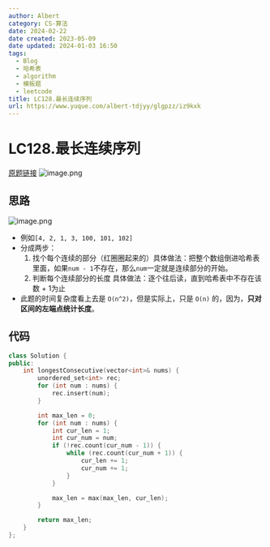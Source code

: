 ```yaml
---
author: Albert
category: CS-算法
date: 2024-02-22
date created: 2023-05-09
date updated: 2024-01-03 16:50
tags:
  - Blog
  - 哈希表
  - algorithm
  - 模板题
  - leetcode
title: LC128.最长连续序列
url: https://www.yuque.com/albert-tdjyy/glgpzz/iz9kxk
---
```


# LC128.最长连续序列

[原题链接](https://leetcode.cn/problems/longest-consecutive-sequence/comments/)
![image.png](http://img-blog-01.oss-cn-shanghai.aliyuncs.com/img/2022-11-27-192836.png)

## 思路

![image.png](http://img-blog-01.oss-cn-shanghai.aliyuncs.com/img/2022-11-27-192837.png)

- 例如`[4, 2, 1, 3, 100, 101, 102]`
- 分成两步：
  1. 找个每个连续的部分（红圈圈起来的）具体做法：把整个数组倒进哈希表里面，如果`num - 1`不存在，那么`num`一定就是连续部分的开始。
  2. 判断每个连续部分的长度 具体做法：逐个往后读，直到哈希表中不存在该数 + 1为止
- 此题的时间复杂度看上去是 `O(n^2)`，但是实际上，只是 `O(n)` 的，因为，**只对区间的左端点统计长度**。

## 代码

```cpp
class Solution {
public:
    int longestConsecutive(vector<int>& nums) {
        unordered_set<int> rec;
        for (int num : nums) {
            rec.insert(num);
        }

        int max_len = 0;
        for (int num : nums) {
            int cur_len = 1;
            int cur_num = num;
            if (!rec.count(cur_num - 1)) {
                while (rec.count(cur_num + 1)) {
                    cur_len += 1;
                    cur_num += 1;
                }
            }

            max_len = max(max_len, cur_len);
        }

        return max_len;
    }
};
```
